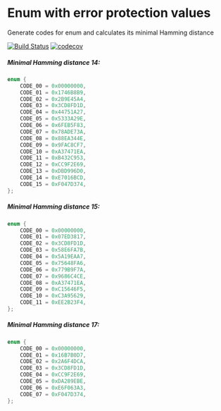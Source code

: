 # Enum with error protection values
Generate codes for enum and calculates its minimal Hamming distance

[![Build Status](https://travis-ci.org/Eretic/Hamming_enum.svg?branch=master)](https://travis-ci.org/Eretic/Hamming_enum)
[![codecov](https://codecov.io/gh/Eretic/Hamming_enum/branch/master/graph/badge.svg)](https://codecov.io/gh/Eretic/Hamming_enum)

##### Minimal Hamming distance 14:
```c
enum {
    CODE_00 = 0x00000000,
    CODE_01 = 0x1746B8B9,
    CODE_02 = 0x2B9E45A4,
    CODE_03 = 0x3CD8FD1D,
    CODE_04 = 0x44751A27,
    CODE_05 = 0x5333A29E,
    CODE_06 = 0x6FEB5F83,
    CODE_07 = 0x78ADE73A,
    CODE_08 = 0x88EA344E,
    CODE_09 = 0x9FAC8CF7,
    CODE_10 = 0xA37471EA,
    CODE_11 = 0xB432C953,
    CODE_12 = 0xCC9F2E69,
    CODE_13 = 0xDBD996D0,
    CODE_14 = 0xE7016BCD,
    CODE_15 = 0xF047D374,
};
```

##### Minimal Hamming distance 15:
```c
enum {
    CODE_00 = 0x00000000,
    CODE_01 = 0x07ED3817,
    CODE_02 = 0x3CD8FD1D,
    CODE_03 = 0x58E6FA7B,
    CODE_04 = 0x5A19EAA7,
    CODE_05 = 0x75648FA6,
    CODE_06 = 0x779B9F7A,
    CODE_07 = 0x9686C4CE,
    CODE_08 = 0xA37471EA,
    CODE_09 = 0xC15646F5,
    CODE_10 = 0xC3A95629,
    CODE_11 = 0xEE2B23F4,
};
```

##### Minimal Hamming distance 17:
```c
enum {
    CODE_00 = 0x00000000,
    CODE_01 = 0x16B7B0D7,
    CODE_02 = 0x2A6F4DCA,
    CODE_03 = 0x3CD8FD1D,
    CODE_04 = 0xCC9F2E69,
    CODE_05 = 0xDA289EBE,
    CODE_06 = 0xE6F063A3,
    CODE_07 = 0xF047D374,
};
```
